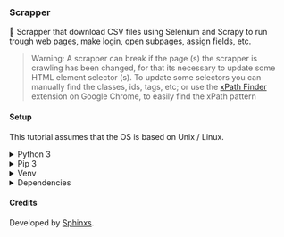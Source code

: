 ### Scrapper

🏤 Scrapper that download CSV files using Selenium and Scrapy to run trough web pages, make login, open subpages, assign fields, etc.

> Warning: A scrapper can break if the page (s) the scrapper is crawling has been changed, for that its necessary to update some HTML element selector (s). To update some selectors you can manually find the classes, ids, tags, etc; or use the [xPath Finder](https://chrome.google.com/webstore/detail/xpath-finder/ihnknokegkbpmofmafnkoadfjkhlogph) extension on Google Chrome, to easily find the xPath pattern

#### Setup

This tutorial assumes that the OS is based on Unix / Linux.

<details>
<summary>Python 3</summary>
  
Install the Python 3 interpreter, to run the scripts present in repository:

```sh
# Add Python PPA
$ sudo add-apt-repository ppa:deadsnakes/ppa

# Update the OS packages
$ sudo apt update

# Install the Python 3.6
$ sudo apt install python3.6
```
</details>

<details>
<summary>Pip 3</summary>
  
Install the Pip 3 package manager:

```sh
# Install the Pip 3
$ sudo apt -y install python3-pip
```
</details>

<details>
<summary>Venv</summary>
  
Create a virtual environment to run the code present in this repository in a sandbox:

```sh
# Create a virtual environment called venv based on Python 3.6 
$ python3.6 -m venv venv
```

Activate the virtual environment:

```sh
$ source venv/bin/activate
```

Deactivate the virtual environment:

```sh
$ deactivate
```

Remove the virtual environment:

```sh
$ rm -rf venv
```
</details>

<details>
<summary>Dependencies</summary>
  
Install dependencies of this project, inside the virtual environment:

```sh
$ pip install -r requirements.txt
```
</details>

#### Credits

Developed by [Sphinxs](https://github.com/Sphinxs).